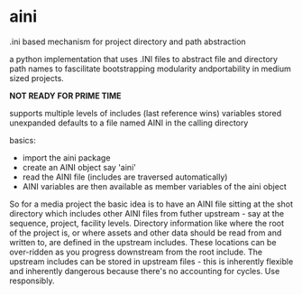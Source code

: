 # aini
.ini based mechanism for project directory and path abstraction

a python implementation that uses .INI files to abstract file and directory path names to fascilitate bootstrapping modularity andportability in medium sized projects. 

**NOT READY FOR PRIME TIME**

supports multiple levels of includes (last reference wins)
variables stored unexpanded
defaults to a file named AINI in the calling directory


basics:
* import the aini package
* create an AINI object say 'aini'
* read the AINI file (includes are traversed automatically)
* AINI variables are then available as member variables of the aini object 

So for a media project the basic idea is to have an AINI file sitting at the shot directory which includes other AINI files from futher upstream - say at the sequence, project, facility levels. Directory information like where the root of the project is, or where assets and other data should be read from and written to, are defined in the upstream includes. These locations can be over-ridden as you progress downstream from the root include. The upstream includes can be stored in upstream files - this is inherently flexible and inherently dangerous because there's no accounting for cycles. Use responsibly.


